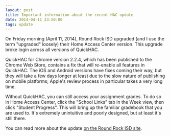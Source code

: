 ```yaml
---
layout: post
title: Important information about the recent HAC update
date: 2014-04-11 23:50:00
tags: update
---
```


On Friday morning (April 11, 2014), Round Rock ISD upgraded (and I use the term "upgraded" loosely) their Home Access Center version. This upgrade broke login across all versions of QuickHAC.

QuickHAC for Chrome version 2.2.4, which has been published to the Chrome Web Store, contains a fix that will re-enable all features in QuickHAC. The iOS and Android versions have fixes coming their way, but they will take a few days longer at least due to the slow nature of publishing on mobile platforms; Apple's review process in particular takes a very long time.

Without QuickHAC, you can still access your assignment grades. To do so in Home Access Center, click the "School Links" tab in the Week view, then click "Student Progress". This will bring up the familiar gradebook that you are used to. It's extremely unintuitive and poorly designed, but at least it's still there.

You can read more about the update [on the Round Rock ISD site](https://www.roundrockisd.org/UserFiles/Servers/Server_32715/File/HAC/RRISD%20Home%20Access%20Update%2004-11-2014.pdf).